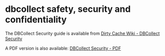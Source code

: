 # dbcollect safety, security and confidentiality

The DBCollect Security guide is available from [Dirty Cache Wiki - DBCollect Security](https://wiki.dirty-cache.com/DBCollect/Security)

A PDF version is also available: [DBCollect Security - PDF](https://github.com/outrunnl/dbcollect/blob/master/docs/DBCollect_Security.pdf)